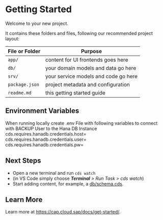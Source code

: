 # Getting Started

Welcome to your new project.

It contains these folders and files, following our recommended project layout:

File or Folder | Purpose
---------|----------
`app/` | content for UI frontends goes here
`db/` | your domain models and data go here
`srv/` | your service models and code go here
`package.json` | project metadata and configuration
`readme.md` | this getting started guide

## Environment Variables

When running locally create .env File with following variables to connect with BACKUP User to the Hana DB Instance
cds.requires.hanadb.credentials.host=<Hana DB Connection String>
cds.requires.hanadb.credentials.user=<Hana DB Username>
cds.requires.hanadb.credentials.pw=<Hana DB Password>

## Next Steps

- Open a new terminal and run `cds watch`
- (in VS Code simply choose _**Terminal** > Run Task > cds watch_)
- Start adding content, for example, a [db/schema.cds](db/schema.cds).


## Learn More

Learn more at https://cap.cloud.sap/docs/get-started/.
